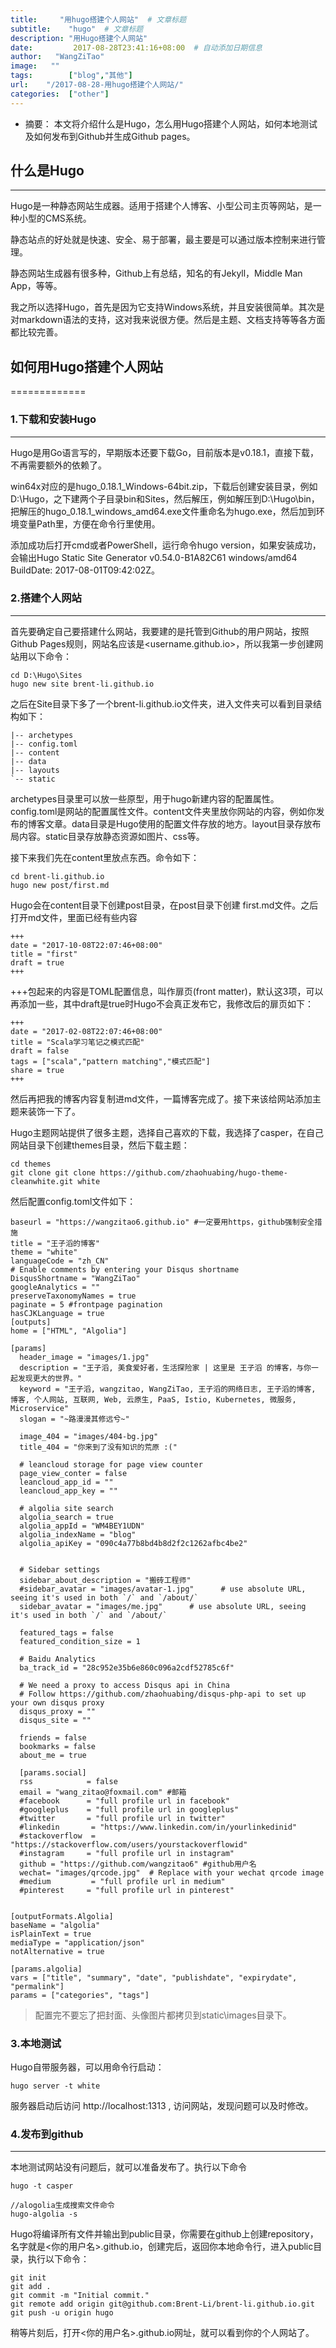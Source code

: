 ```yaml
---
title:     "用hugo搭建个人网站"  # 文章标题
subtitle:    "hugo"  # 文章标题
description: "用Hugo搭建个人网站"
date:         2017-08-28T23:41:16+08:00  # 自动添加日期信息
author:   "WangZiTao"
image:   ""
tags:        ["blog","其他"]
url:    "/2017-08-28-用hugo搭建个人网站/"
categories:  ["other"]
---
```



- 摘要：
  本文将介绍什么是Hugo，怎么用Hugo搭建个人网站，如何本地测试及如何发布到Github并生成Github pages。

## 什么是Hugo
-------
Hugo是一种静态网站生成器。适用于搭建个人博客、小型公司主页等网站，是一种小型的CMS系统。

静态站点的好处就是快速、安全、易于部署，最主要是可以通过版本控制来进行管理。

静态网站生成器有很多种，Github上有总结，知名的有Jekyll，Middle Man App，等等。

我之所以选择Hugo，首先是因为它支持Windows系统，并且安装很简单。其次是对markdown语法的支持，这对我来说很方便。然后是主题、文档支持等等各方面都比较完善。

## 如何用Hugo搭建个人网站
=============
### 1.下载和安装Hugo
-----------

Hugo是用Go语言写的，早期版本还要下载Go，目前版本是v0.18.1，直接下载，不再需要额外的依赖了。

win64x对应的是hugo_0.18.1_Windows-64bit.zip，下载后创建安装目录，例如D:\Hugo，之下建两个子目录bin和Sites，然后解压，例如解压到D:\Hugo\bin，把解压的hugo_0.18.1_windows_amd64.exe文件重命名为hugo.exe，然后加到环境变量Path里，方便在命令行里使用。

添加成功后打开cmd或者PowerShell，运行命令hugo version，如果安装成功，会输出Hugo Static Site Generator v0.54.0-B1A82C61 windows/amd64 BuildDate: 2017-08-01T09:42:02Z。

### 2.搭建个人网站
--------

首先要确定自己要搭建什么网站，我要建的是托管到Github的用户网站，按照Github Pages规则，网站名应该是<username.github.io>，所以我第一步创建网站用以下命令：

    cd D:\Hugo\Sites
    hugo new site brent-li.github.io

之后在Site目录下多了一个brent-li.github.io文件夹，进入文件夹可以看到目录结构如下：

    |-- archetypes
    |-- config.toml
    |-- content
    |-- data
    |-- layouts
    `-- static

archetypes目录里可以放一些原型，用于hugo新建内容的配置属性。config.toml是网站的配置属性文件。content文件夹里放你网站的内容，例如你发布的博客文章。data目录是Hugo使用的配置文件存放的地方。layout目录存放布局内容。static目录存放静态资源如图片、css等。

接下来我们先在content里放点东西。命令如下：

    cd brent-li.github.io
    hugo new post/first.md

Hugo会在content目录下创建post目录，在post目录下创建 first.md文件。之后打开md文件，里面已经有些内容

    +++
    date = "2017-10-08T22:07:46+08:00"
    title = "first"
    draft = true
    +++

+++包起来的内容是TOML配置信息，叫作扉页(front matter)，默认这3项，可以再添加一些，其中draft是true时Hugo不会真正发布它，我修改后的扉页如下：

    +++
    date = "2017-02-08T22:07:46+08:00"
    title = "Scala学习笔记之模式匹配"
    draft = false
    tags = ["scala","pattern matching","模式匹配"]
    share = true
    +++

然后再把我的博客内容复制进md文件，一篇博客完成了。接下来该给网站添加主题来装饰一下了。

Hugo主题网站提供了很多主题，选择自己喜欢的下载，我选择了casper，在自己网站目录下创建themes目录，然后下载主题：

    cd themes
    git clone git clone https://github.com/zhaohuabing/hugo-theme-cleanwhite.git white

然后配置config.toml文件如下：
  ```
  baseurl = "https://wangzitao6.github.io" #一定要用https，github强制安全措施
  title = "王子滔的博客"
  theme = "white"
  languageCode = "zh_CN"
  # Enable comments by entering your Disqus shortname
  DisqusShortname = "WangZiTao"
  googleAnalytics = ""
  preserveTaxonomyNames = true
  paginate = 5 #frontpage pagination
  hasCJKLanguage = true
  [outputs]
  home = ["HTML", "Algolia"]

  [params]
    header_image = "images/1.jpg"
    description = "王子滔, 美食爱好者，生活探险家 | 这里是 王子滔 的博客，与你一起发现更大的世界。"
    keyword = "王子滔, wangzitao, WangZiTao, 王子滔的网络日志, 王子滔的博客, 博客, 个人网站, 互联网, Web, 云原生, PaaS, Istio, Kubernetes, 微服务, Microservice"
    slogan = "~路漫漫其修远兮~"

    image_404 = "images/404-bg.jpg"
    title_404 = "你来到了没有知识的荒原 :("

    # leancloud storage for page view counter
    page_view_conter = false
    leancloud_app_id = ""
    leancloud_app_key = ""

    # algolia site search
    algolia_search = true
    algolia_appId = "WM4BEY1UDN"
    algolia_indexName = "blog"
    algolia_apiKey = "090c4a77b8bd4b8d2f2c1262afbc4be2"


    # Sidebar settings
    sidebar_about_description = "搬砖工程师"
    #sidebar_avatar = "images/avatar-1.jpg"      # use absolute URL, seeing it's used in both `/` and `/about/`
    sidebar_avatar = "images/me.jpg"      # use absolute URL, seeing it's used in both `/` and `/about/`

    featured_tags = false
    featured_condition_size = 1

    # Baidu Analytics
    ba_track_id = "28c952e35b6e860c096a2cdf52785c6f"

    # We need a proxy to access Disqus api in China
    # Follow https://github.com/zhaohuabing/disqus-php-api to set up your own disqus proxy
    disqus_proxy = ""
    disqus_site = ""

    friends = false
    bookmarks = false
    about_me = true

    [params.social]
    rss            = false
    email = "wang_zitao@foxmail.com" #邮箱
    #facebook      = "full profile url in facebook"
    #googleplus    = "full profile url in googleplus"
    #twitter       = "full profile url in twitter"
    #linkedin       = "https://www.linkedin.com/in/yourlinkedinid"
    #stackoverflow  = "https://stackoverflow.com/users/yourstackoverflowid"
    #instagram     = "full profile url in instagram"
    github = "https://github.com/wangzitao6" #github用户名
    wechat= "images/qrcode.jpg"  # Replace with your wechat qrcode image
    #medium         = "full profile url in medium"
    #pinterest     = "full profile url in pinterest"


  [outputFormats.Algolia]
  baseName = "algolia"
  isPlainText = true
  mediaType = "application/json"
  notAlternative = true

  [params.algolia]
  vars = ["title", "summary", "date", "publishdate", "expirydate", "permalink"]
  params = ["categories", "tags"]
  ```

> 配置完不要忘了把封面、头像图片都拷贝到static\images目录下。

### 3.本地测试


Hugo自带服务器，可以用命令行启动：

    hugo server -t white

服务器启动后访问 http://localhost:1313 , 访问网站，发现问题可以及时修改。

### 4.发布到github
-----------

本地测试网站没有问题后，就可以准备发布了。执行以下命令

    hugo -t casper

    //alogolia生成搜索文件命令
    hugo-algolia -s 

Hugo将编译所有文件并输出到public目录，你需要在github上创建repository，名字就是<你的用户名>.github.io，创建完后，返回你本地命令行，进入public目录，执行以下命令：

    git init
    git add .
    git commit -m "Initial commit."
    git remote add origin git@github.com:Brent-Li/brent-li.github.io.git
    git push -u origin hugo

稍等片刻后，打开<你的用户名>.github.io网址，就可以看到你的个人网站了。
